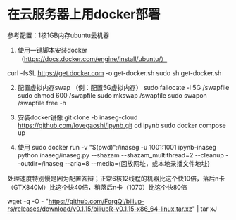 # 在云服务器上用docker部署
参考配置：1核1GB内存ubuntu云机器

1. 使用一键脚本安装docker（https://docs.docker.com/engine/install/ubuntu/）

curl -fsSL https://get.docker.com -o get-docker.sh
sudo sh get-docker.sh

2. 配置虚拟内存swap （例：配置5G虚拟内存）
sudo fallocate -l 5G /swapfile
sudo chmod 600 /swapfile
sudo mkswap /swapfile
sudo swapon /swapfile
free -h

3. 安装docker镜像
git clone -b inaseg-cloud https://github.com/lovegaoshi/ipynb.git
cd ipynb
sudo docker compose up

4. 使用
sudo docker run -v "$(pwd)":/inaseg -u 1001:1001 ipynb-inaseg python inaseg/inaseg.py --shazam --shazam_multithread=2 --cleanup --outdir=/inaseg --aria=8 --media={回放网址，或本地录播文件地址}

处理速度特别慢是因为配置答辩；正常6核12线程的机器比这个快10倍，落后n卡（GTX840M）比这个快40倍，稍落后n卡（1070）比这个快80倍

wget -q -O - "https://github.com/ForgQi/biliup-rs/releases/download/v0.1.15/biliupR-v0.1.15-x86_64-linux.tar.xz" | tar xJ